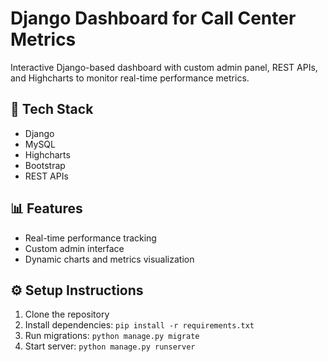 # Django Dashboard for Call Center Metrics

Interactive Django-based dashboard with custom admin panel, REST APIs, and Highcharts to monitor real-time performance metrics.

## 📌 Tech Stack
- Django
- MySQL
- Highcharts
- Bootstrap
- REST APIs

## 📊 Features
- Real-time performance tracking
- Custom admin interface
- Dynamic charts and metrics visualization

## ⚙️ Setup Instructions
1. Clone the repository
2. Install dependencies: `pip install -r requirements.txt`
3. Run migrations: `python manage.py migrate`
4. Start server: `python manage.py runserver`
